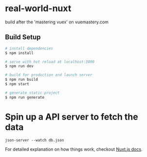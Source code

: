 # real-world-nuxt

build after the 'mastering vuex' on vuemastery.com

## Build Setup

```bash
# install dependencies
$ npm install

# serve with hot reload at localhost:3000
$ npm run dev

# build for production and launch server
$ npm run build
$ npm start

# generate static project
$ npm run generate
```

# Spin up a API server to fetch the data

```
json-server --watch db.json
```

For detailed explanation on how things work, checkout [Nuxt.js docs](https://nuxtjs.org).
